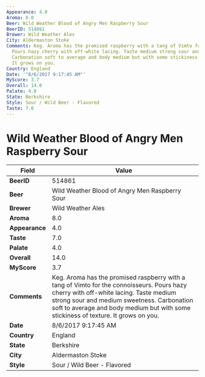 ```yaml
---
Appearance: 4.0
Aroma: 8.0
Beer: Wild Weather Blood of Angry Men Raspberry Sour
BeerID: 514861
Brewer: Wild Weather Ales
City: Aldermaston Stoke
Comments: Keg. Aroma has the promised raspberry with a tang of Vimto for the connoisseurs.
  Pours hazy cherry with off-white lacing. Taste medium strong sour and medium sweetness.
  Carbonation soft to average and body medium but with some stickiness of texture.
  It grows on you.
Country: England
Date: '"8/6/2017 9:17:45 AM"'
MyScore: 3.7
Overall: 14.0
Palate: 4.0
State: Berkshire
Style: Sour / Wild Beer - Flavored
Taste: 7.0
---
```


# Wild Weather Blood of Angry Men Raspberry Sour

| Field         | Value |
|---------------|-------|
| **BeerID** | 514861 |
| **Beer** | Wild Weather Blood of Angry Men Raspberry Sour |
| **Brewer** | Wild Weather Ales |
| **Aroma** | 8.0 |
| **Appearance** | 4.0 |
| **Taste** | 7.0 |
| **Palate** | 4.0 |
| **Overall** | 14.0 |
| **MyScore** | 3.7 |
| **Comments** | Keg. Aroma has the promised raspberry with a tang of Vimto for the connoisseurs. Pours hazy cherry with off-white lacing. Taste medium strong sour and medium sweetness. Carbonation soft to average and body medium but with some stickiness of texture. It grows on you. |
| **Date** | 8/6/2017 9:17:45 AM |
| **Country** | England |
| **State** | Berkshire |
| **City** | Aldermaston Stoke |
| **Style** | Sour / Wild Beer - Flavored |
